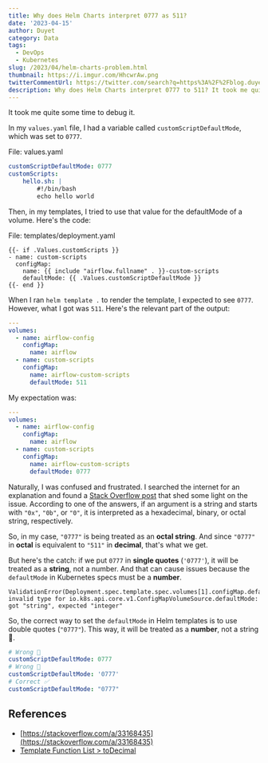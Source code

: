 ```yaml
---
title: Why does Helm Charts interpret 0777 as 511?
date: '2023-04-15'
author: Duyet
category: Data
tags:
  - DevOps
  - Kubernetes
slug: /2023/04/helm-charts-problem.html
thumbnail: https://i.imgur.com/HhcwrAw.png
twitterCommentUrl: https://twitter.com/search?q=https%3A%2F%2Fblog.duyet.net%2F2023%2F04%2Fhelm-charts-problem.html
description: Why does Helm Charts interpret 0777 to 511? It took me quite some time to debug it.
---
```


It took me quite some time to debug it.

In my `values.yaml` file, I had a variable called `customScriptDefaultMode`, which was set to `0777`.

File: values.yaml

```yaml
customScriptDefaultMode: 0777
customScripts:
	hello.sh: |
		#!/bin/bash
		echo hello world
```

Then, in my templates, I tried to use that value for the defaultMode of a volume. Here's the code:

File: templates/deployment.yaml

```tpl
{{- if .Values.customScripts }}
- name: custom-scripts
  configMap:
    name: {{ include "airflow.fullname" . }}-custom-scripts
    defaultMode: {{ .Values.customScriptDefaultMode }}
{{- end }}
```

When I ran `helm template .` to render the template, I expected to see `0777`. However, what I got was `511`. Here's the relevant part of the output:

```yaml
---
volumes:
  - name: airflow-config
    configMap:
      name: airflow
  - name: custom-scripts
    configMap:
      name: airflow-custom-scripts
      defaultMode: 511
```

My expectation was:

```yaml
---
volumes:
  - name: airflow-config
    configMap:
      name: airflow
  - name: custom-scripts
    configMap:
      name: airflow-custom-scripts
      defaultMode: 0777
```

Naturally, I was confused and frustrated. I searched the internet for an explanation and found a [Stack Overflow post](https://stackoverflow.com/questions/33168329/why-does-yaml-interpret-0777-as-511) that shed some light on the issue. According to one of the answers, if an argument is a string and starts with `"0x"`, `"0b"`, or `"0"`, it is interpreted as a hexadecimal, binary, or octal string, respectively.

So, in my case, `"0777"` is being treated as an **octal string**. And since `"0777"` in **octal** is equivalent to `"511"` in **decimal**, that's what we get.

But here's the catch: if we put `0777` in **single quotes** (`'0777'`), it will be treated as a **string**, not a number. And that can cause issues because the `defaultMode` in Kubernetes specs must be a **number**.

```
ValidationError(Deployment.spec.template.spec.volumes[1].configMap.defaultMode): invalid type for io.k8s.api.core.v1.ConfigMapVolumeSource.defaultMode: got "string", expected "integer"
```

So, the correct way to set the `defaultMode` in Helm templates is to use double quotes (`"0777"`). This way, it will be treated as a **number**, not a string 🤯.

```yaml
# Wrong 🛑
customScriptDefaultMode: 0777
# Wrong 🛑
customScriptDefaultMode: '0777'
# Correct ✅
customScriptDefaultMode: "0777"
```

## References

- [https://stackoverflow.com/a/33168435](https://stackoverflow.com/a/33168435)
- [Template Function List > toDecimal](https://helm.sh/docs/chart_template_guide/function_list/#todecimal)
